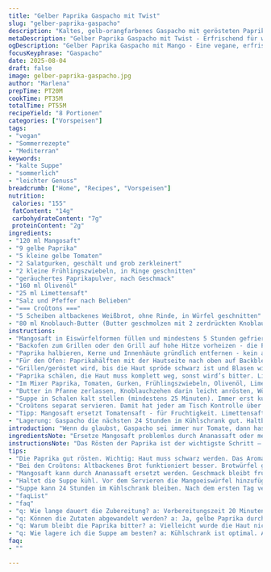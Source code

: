 ```yaml
---
title: "Gelber Paprika Gaspacho mit Twist"
slug: "gelber-paprika-gaspacho"
description: "Kaltes, gelb-orangfarbenes Gaspacho mit gerösteten Paprika und einem Hauch von Mango statt Tomate. Frisch, leicht scharf durch geräuchertes Paprikapulver, erfrischend durch Gurke und Limettensaft. Hausgemachte Croûtons in Knoblauch-Butter sorgen für knackigen Kontrast. Die Paprikaschale lässt sich dank heißer Dampfphase mühelos entfernen. Das Gericht ist vegan, frei von Nüssen und Laktose, perfekt als kalt servierte Vorspeise an warmen Tagen."
metaDescription: "Gelber Paprika Gaspacho mit Twist - Erfrischend für warme Tage, vegan und köstlich. Ausprobieren und die sommerlichen Geschmäcker genießen"
ogDescription: "Gelber Paprika Gaspacho mit Mango - Eine vegane, erfrischende Vorspeise, die überzeugt. Perfekt für heiße Sommertage"
focusKeyphrase: "Gaspacho"
date: 2025-08-04
draft: false
image: gelber-paprika-gaspacho.jpg
author: "Marlena"
prepTime: PT20M
cookTime: PT35M
totalTime: PT55M
recipeYield: "8 Portionen"
categories: ["Vorspeisen"]
tags:
- "vegan"
- "Sommerrezepte"
- "Mediterran"
keywords:
- "kalte Suppe"
- "sommerlich"
- "leichter Genuss"
breadcrumb: ["Home", "Recipes", "Vorspeisen"]
nutrition: 
 calories: "155"
 fatContent: "14g"
 carbohydrateContent: "7g"
 proteinContent: "2g"
ingredients:
- "120 ml Mangosaft"
- "9 gelbe Paprika"
- "5 kleine gelbe Tomaten"
- "2 Salatgurken, geschält und grob zerkleinert"
- "2 kleine Frühlingszwiebeln, in Ringe geschnitten"
- "geräuchertes Paprikapulver, nach Geschmack"
- "160 ml Olivenöl"
- "25 ml Limettensaft"
- "Salz und Pfeffer nach Belieben"
- "=== Croûtons ==="
- "5 Scheiben altbackenes Weißbrot, ohne Rinde, in Würfel geschnitten"
- "80 ml Knoblauch-Butter (Butter geschmolzen mit 2 zerdrückten Knoblauchzehen)"
instructions:
- "Mangosaft in Eiswürfelformen füllen und mindestens 5 Stunden gefrieren, oder über Nacht. Die geschmackliche Frische macht viel aus - hört auf das fruchtige Aroma, wenn die Würfel fertig sind."
- "Backofen zum Grillen oder den Grill auf hohe Hitze vorheizen - die Paprika grinst schon, es darf schwärzen und rauchen. Beachte: Die Haut muss schwarz werden, sonst gibt’s keine echte Röstaromen."
- "Paprika halbieren, Kerne und Innenhäute gründlich entfernen - kein aufdringlicher Bitterstoff darf bleiben."
- "Für den Ofen: Paprikahälften mit der Hautseite nach oben auf Backblech legen. Für den Grill: Hautseite nach unten, direkt aufs Rost."
- "Grillen/geröstet wird, bis die Haut spröde schwarz ist und Blasen wirft. Sinnt auf den rauchigen Duft, das Knistern. Dann sofort abdecken - luftdicht, etwa in eine Schüssel mit Deckel oder in Frischhaltefolie eingepackt. Der entstehende Dampf löst die Haut auf, so fällt das Schälen leichter. Nicht ewig liegen lassen, bevor euch Konsistenz entgeht."
- "Paprika schälen, die Haut muss komplett weg, sonst wird’s bitter. Liegt etwas hartnäckig an? Mit einem feuchten Küchentuch und den Fingern reiben – Fleißarbeit, aber ein Muss."
- "Im Mixer Paprika, Tomaten, Gurken, Frühlingszwiebeln, Olivenöl, Limettensaft, Salz, Pfeffer und Paprikapulver zu einer homogenen Suppe verarbeiten. Darauf achten, dass die Masse nicht zu dick bleibt – lieber kurz mehr Flüssigkeit (Wasser, Gurkensaft) hinzufügen. Gewicht auf cremige, aber nicht wässrige Textur. Noch nicht zu kalt stellen."
- "Butter in Pfanne zerlassen, Knoblauchzehen darin leicht anrösten, Würfel dazu, goldbraun und knusprig braten. Regelmäßig wenden, damit sie nicht verbrennen, aber trotzdem die Röstkruste erhalten. Auf Küchenpapier abtropfen lassen."
- "Suppe in Schalen kalt stellen (mindestens 25 Minuten). Immer erst kurz vor dem Servieren die Mangoeiswürfel reinlegen, damit diese beim Essen noch frisch schmelzen und Aromen bringen. Die Kombination von süßer Mango und Rauchpaprika schafft Spannung."
- "Croûtons separat servieren. Damit hat jeder am Tisch Kontrolle über den Crunch. Merke: Knoblauch-Butter ist nutzlos, wenn die Croûtons nicht heiß knistern."
- "Tipp: Mangosaft ersetzt Tomatensaft - für Fruchtigkeit. Limettensaft statt Weißweinessig - bringt Frische, keine Säuregewalt. Geräuchertes Paprikapulver schiebt Tiefe hinter den fruchtigen Hauptgeschmack."
- "Lagerung: Gaspacho die nächsten 24 Stunden im Kühlschrank gut. Haltbarkeit schwindet durch frische Zutaten. Croûtons am besten am Tag selbst zubereiten, damit sie nicht matschig werden."
introduction: "Wenn du glaubst, Gaspacho sei immer nur Tomate, dann hast du das hier noch nicht probiert. Ich hab mit Mango gespielt und gelben Paprika – die süß und rauchig auf dem Grill den Charakter komplett verändern. Die Idee kam aus Frust, zuviele Tomaten im Keller und Lust auf was Frisches, Ungewöhnliches. Kein Laminatglas, keine dicke Suppe. Einfach knackig, leicht, mit Spannung von ein bisschen Schärfe und fruchtiger Süße. Das Rösten der Paprika ist das Herzstück – man sieht, riecht, hört das Knistern, bis die Haut schwärzt. So schmeckt Sommer. Die Croûtons gibt’s außen knusprig mit Knoblauch, damit die kalte Suppe nicht langweilig wird. Das ganze ist vegan, ohne Nüsse und Laktose, damit es auf allen Tellern passt. Schnell gemacht, bevor die Hitze kommt."
ingredientsNote: "Ersetze Mangosaft problemlos durch Ananassaft oder mehr Gurkensaft, wenn du es weniger süß magst. Gelbe Paprika können durch orange ersetzt werden, dunkle sind zu dominant im Geschmack. Die Limette sollte frisch sein – Saft aus der Flasche ist nie dasselbe. Bei den Croûtons kann man Weißbrot auch durch Ciabatta oder Baguette ersetzen, solange es eher altbacken und fest ist. Frühlingszwiebeln geben einen guten milden Biss, normale weiße Zwiebeln kannst du nehmen, solltest sie dann aber vor dem Mixen gut wässern, um scharfe Kanten zu mildern. Knoblauch-Butter: Wenn kein Butter erwünscht, nimm Olivenöl mit einem Spritzer Zitronensaft."
instructionsNote: "Das Rösten der Paprika ist der wichtigste Schritt – Geduld, unbedingt warten bis die Haut blasig und schwarz ist. Ohne Abdecken keine einfache Schälarbeit. Schaue, dass der Dampfraum dicht ist, sonst wird es zäh. Mixer nicht zu lange laufen lassen, sonst wird die Suppe zu warm oder verliert Frische. Beim Braten der Croûtons temperaturbedingt aufmerksam sein – zu heiß, sie verbrennen rasch; zu kalt, sie werden nur spröde. Big mistake: Paprika zu früh pellen oder nicht ganz, führt zur bitteren Note. Mangoeiswürfel sorgen für erfrischende Kontraste, sollten unbedingt frisch aus dem Gefrierschrank auf die Suppe. Nachwürzen erst vor dem Servieren. Probier beim ersten Mal mit weniger Paprikapulver – sonst verschluckt es die Fruchtigkeit."
tips:
- "Die Paprika gut rösten. Wichtig: Haut muss schwarz werden. Das Aroma entfaltet sich so richtig. Abdecken nicht vergessen. Dampf hilft beim Schälen. Geduld ist hier das Schlüsselwort."
- "Bei den Croûtons: Altbackenes Brot funktioniert besser. Brotwürfel goldbraun anbraten. Hitze nicht zu hoch. Verbrennen schnell. Regelmäßig wenden für den perfekten Crunch."
- "Mangosaft kann durch Ananassaft ersetzt werden. Geschmack bleibt fruchtig. Gut für weniger Süße. Auch mehr Gurkensaft wäre eine Option. Geschmack anpassen ist immer wichtig."
- "Haltet die Suppe kühl. Vor dem Servieren die Mangoeiswürfel hinzufügen. Sie schmelzen und bringen fruchtige Frische. Serviert die Croûtons separat. Kontrolliert den Crunch."
- "Suppe kann 24 Stunden im Kühlschrank bleiben. Nach dem ersten Tag verliert sie Frische. Croûtons am besten frisch zubereiten. Bester Zustand ist am Serviertag."
- "faqList"
- "faq"
- "q: Wie lange dauert die Zubereitung? a: Vorbereitungszeit 20 Minuten. Kochzeit 35 Minuten. Gesamtzeit 55 Minuten. Gut planen, wenn Gäste kommen."
- "q: Können die Zutaten abgewandelt werden? a: Ja, gelbe Paprika durch orange ersetzen. Geschmack bleibt fruchtig. Limettensaft frisch pressen, das ist wichtig. Essig vermeiden."
- "q: Warum bleibt die Paprika bitter? a: Vielleicht wurde die Haut nicht vollständig entfernt. Das sorgt für Bitterstoffe. Geduld beim Rösten hilft hier enorm."
- "q: Wie lagere ich die Suppe am besten? a: Kühlschrank ist optimal. Aber vor und nach dem ersten Tag hat die Suppe Unterschiede. Croûtons separat aufbewahren, sonst matschig."
faq:
- ""

---
```

